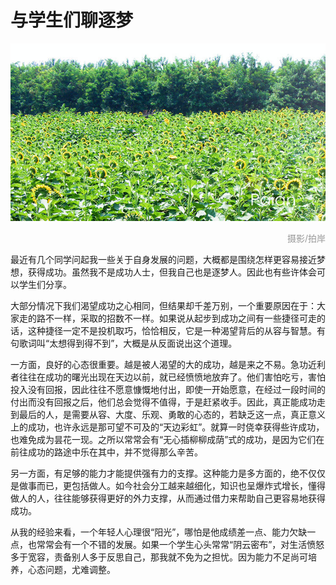# 与学生们聊逐梦

![待放的向日葵](images/weikaidexiangrikui.jpg)
<div style="margin-top:5px;color:#999;text-align:right;">摄影/拍岸</div>

最近有几个同学问起我一些关于自身发展的问题，大概都是围绕怎样更容易接近梦想，获得成功。虽然我不是成功人士，但我自己也是逐梦人。因此也有些许体会可以学生们分享。

大部分情况下我们渴望成功之心相同，但结果却千差万别，一个重要原因在于：大家走的路不一样，采取的招数不一样。如果说从起步到成功之间有一些捷径可走的话，这种捷径一定不是投机取巧，恰恰相反，它是一种渴望背后的从容与智慧。有句歌词叫“太想得到得不到”，大概是从反面说出这个道理。
 
一方面，良好的心态很重要。越是被人渴望的大的成功，越是来之不易。急功近利者往往在成功的曙光出现在天边以前，就已经愤愤地放弃了。他们害怕吃亏，害怕投入没有回报，因此往往不愿意慷慨地付出，即使一开始愿意，在经过一段时间的付出而没有回报之后，他们总会觉得不值得，于是赶紧收手。因此，真正能成功走到最后的人，是需要从容、大度、乐观、勇敢的心态的，若缺乏这一点，真正意义上的成功，也许永远是那可望不可及的“天边彩虹”。就算一时侥幸获得些许成功，也难免成为昙花一现。之所以常常会有“无心插柳柳成荫”式的成功，是因为它们在前往成功的路途中乐在其中，并不觉得那么辛苦。
 
另一方面，有足够的能力才能提供强有力的支撑。这种能力是多方面的，绝不仅仅是做事而已，更包括做人。如今社会分工越来越细化，知识也呈爆炸式增长，懂得做人的人，往往能够获得更好的外力支撑，从而通过借力来帮助自己更容易地获得成功。
 
从我的经验来看，一个年轻人心理很“阳光”，哪怕是他成绩差一点、能力欠缺一点，也常常会有一个不错的发展。如果一个学生心头常常“阴云密布”，对生活愤怒多于宽容，责备别人多于反思自己，那我就不免为之担忧。因为能力不足尚可培养，心态问题，尤难调整。
